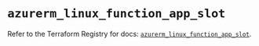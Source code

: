 # `azurerm_linux_function_app_slot`

Refer to the Terraform Registry for docs: [`azurerm_linux_function_app_slot`](https://registry.terraform.io/providers/hashicorp/azurerm/3.103.1/docs/resources/linux_function_app_slot).
